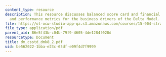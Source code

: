 ```yaml
---
content_type: resource
description: This resource discusses balanced score card and financial evaluation,
  and performance metrics for the business drivers of the Delta Model.
file: https://ol-ocw-studio-app-qa.s3.amazonaws.com/courses/15-904-strategic-management-ii-fall-2005/be5620221bbae23c65dfe09f4d7f9999_dm_csstd_dmk8_2.pdf
file_type: application/pdf
parent_uid: 86e5f43b-c04b-79f9-4605-4de1284f020d
resourcetype: Document
title: dm_csstd_dmk8_2.pdf
uid: be562022-1bba-e23c-65df-e09f4d7f9999
---
```

